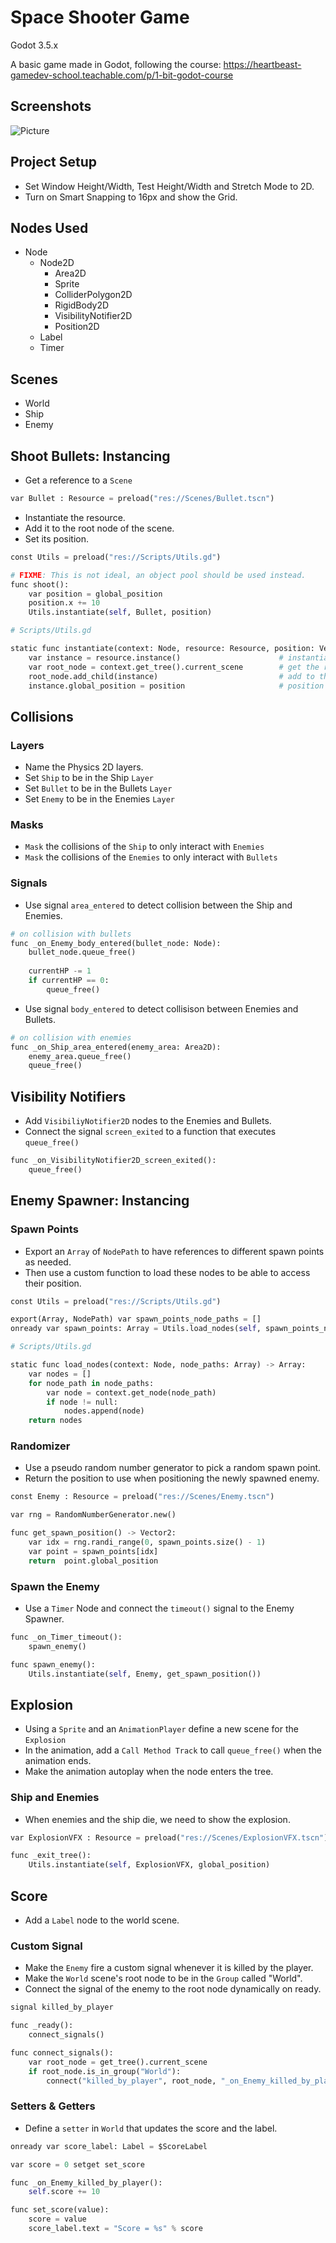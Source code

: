# Space Shooter Game
Godot 3.5.x

A basic game made in Godot, following the course: https://heartbeast-gamedev-school.teachable.com/p/1-bit-godot-course

## Screenshots

![Picture](./docs/screencapture.jpg)

## Project Setup

- Set Window Height/Width, Test Height/Width and Stretch Mode to 2D.
- Turn on Smart Snapping to 16px and show the Grid.

## Nodes Used

- Node
  - Node2D
    - Area2D
    - Sprite
    - ColliderPolygon2D
    - RigidBody2D
    - VisibilityNotifier2D
    - Position2D
  - Label
  - Timer

## Scenes

- World
- Ship
- Enemy

## Shoot Bullets: Instancing

- Get a reference to a `Scene`

```py
var Bullet : Resource = preload("res://Scenes/Bullet.tscn")
```

- Instantiate the resource.
- Add it to the root node of the scene.
- Set its position.
  
```py
const Utils = preload("res://Scripts/Utils.gd")

# FIXME: This is not ideal, an object pool should be used instead.
func shoot():
	var position = global_position
	position.x += 10
	Utils.instantiate(self, Bullet, position)
```

```py
# Scripts/Utils.gd

static func instantiate(context: Node, resource: Resource, position: Vector2):
	var instance = resource.instance()						# instantiate the scene
	var root_node = context.get_tree().current_scene 		# get the root node of the main scene
	root_node.add_child(instance)							# add to the root node
	instance.global_position = position						# position in the same place as the ship
```

## Collisions

### Layers

- Name the Physics 2D layers.
- Set `Ship` to be in the Ship `Layer`
- Set `Bullet` to be in the Bullets `Layer`
- Set `Enemy` to be in the Enemies `Layer`

### Masks

- `Mask` the collisions of the `Ship` to only interact with `Enemies`
- `Mask` the collisions of the `Enemies` to only interact with `Bullets`
  
### Signals

- Use signal `area_entered` to detect collision between the Ship and Enemies.

```py
# on collision with bullets
func _on_Enemy_body_entered(bullet_node: Node):
	bullet_node.queue_free()
	
	currentHP -= 1
	if currentHP == 0:
		queue_free()
```

- Use signal `body_entered` to detect collisison between Enemies and Bullets.

```py
# on collision with enemies
func _on_Ship_area_entered(enemy_area: Area2D):
	enemy_area.queue_free()
	queue_free()
```

## Visibility Notifiers

- Add `VisibiliyNotifier2D` nodes to the Enemies and Bullets.
- Connect the signal `screen_exited` to a function that executes `queue_free()`

```py
func _on_VisibilityNotifier2D_screen_exited():
	queue_free()
```

## Enemy Spawner: Instancing

### Spawn Points

- Export an `Array` of `NodePath` to have references to different spawn points as needed.
- Then use a custom function to load these nodes to be able to access their position.

```py
const Utils = preload("res://Scripts/Utils.gd")

export(Array, NodePath) var spawn_points_node_paths = [] 
onready var spawn_points: Array = Utils.load_nodes(self, spawn_points_node_paths)
```

```py
# Scripts/Utils.gd

static func load_nodes(context: Node, node_paths: Array) -> Array:
	var nodes = []
	for node_path in node_paths:
		var node = context.get_node(node_path)
		if node != null:
			nodes.append(node)
	return nodes
```

### Randomizer

- Use a pseudo random number generator to pick a random spawn point.
- Return the position to use when positioning the newly spawned enemy.

```py
const Enemy : Resource = preload("res://Scenes/Enemy.tscn")

var rng = RandomNumberGenerator.new()
```

```py
func get_spawn_position() -> Vector2:
	var idx = rng.randi_range(0, spawn_points.size() - 1)
	var point = spawn_points[idx]
	return 	point.global_position
```

### Spawn the Enemy

- Use a `Timer` Node and connect the `timeout()` signal to the Enemy Spawner.

```py
func _on_Timer_timeout():
	spawn_enemy()
```

```py
func spawn_enemy():
	Utils.instantiate(self, Enemy, get_spawn_position())
```

## Explosion

- Using a `Sprite` and an `AnimationPlayer` define a new scene for the `Explosion`
- In the animation, add a `Call Method Track` to call `queue_free()` when the animation ends.
- Make the animation autoplay when the node enters the tree.

### Ship and Enemies

- When enemies and the ship die, we need to show the explosion.

```py
var ExplosionVFX : Resource = preload("res://Scenes/ExplosionVFX.tscn")

func _exit_tree():
	Utils.instantiate(self, ExplosionVFX, global_position)
```

## Score

- Add a `Label` node to the world scene.

### Custom Signal

- Make the `Enemy` fire a custom signal whenever it is killed by the player.
- Make the `World` scene's root node to be in the `Group` called "World".
- Connect the signal of the enemy to the root node dynamically on ready.

```py
signal killed_by_player

func _ready():
	connect_signals()

func connect_signals():
	var root_node = get_tree().current_scene
	if root_node.is_in_group("World"):
		connect("killed_by_player", root_node, "_on_Enemy_killed_by_player")
```

### Setters & Getters

- Define a `setter` in `World` that updates the score and the label.

```py
onready var score_label: Label = $ScoreLabel

var score = 0 setget set_score

func _on_Enemy_killed_by_player():
	self.score += 10

func set_score(value):
	score = value
	score_label.text = "Score = %s" % score
```